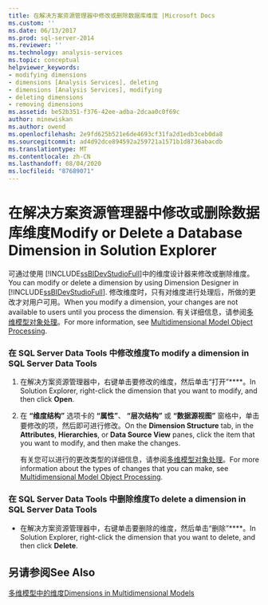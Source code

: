 ```yaml
---
title: 在解决方案资源管理器中修改或删除数据库维度 |Microsoft Docs
ms.custom: ''
ms.date: 06/13/2017
ms.prod: sql-server-2014
ms.reviewer: ''
ms.technology: analysis-services
ms.topic: conceptual
helpviewer_keywords:
- modifying dimensions
- dimensions [Analysis Services], deleting
- dimensions [Analysis Services], modifying
- deleting dimensions
- removing dimensions
ms.assetid: be52b351-f376-42ee-adba-2dcaa0c0f69c
author: minewiskan
ms.author: owend
ms.openlocfilehash: 2e9fd625b521e6de4693cf31fa2d1edb3ceb0da8
ms.sourcegitcommit: ad4d92dce894592a259721a1571b1d8736abacdb
ms.translationtype: MT
ms.contentlocale: zh-CN
ms.lasthandoff: 08/04/2020
ms.locfileid: "87689071"
---
```

# <a name="modify-or-delete-a-database-dimension-in-solution-explorer"></a><span data-ttu-id="f305a-102">在解决方案资源管理器中修改或删除数据库维度</span><span class="sxs-lookup"><span data-stu-id="f305a-102">Modify or Delete a Database Dimension in Solution Explorer</span></span>
  <span data-ttu-id="f305a-103">可通过使用 [!INCLUDE[ssBIDevStudioFull](../../includes/ssbidevstudiofull-md.md)]中的维度设计器来修改或删除维度。</span><span class="sxs-lookup"><span data-stu-id="f305a-103">You can modify or delete a dimension by using Dimension Designer in [!INCLUDE[ssBIDevStudioFull](../../includes/ssbidevstudiofull-md.md)].</span></span> <span data-ttu-id="f305a-104">修改维度时，只有对维度进行处理后，所做的更改才对用户可用。</span><span class="sxs-lookup"><span data-stu-id="f305a-104">When you modify a dimension, your changes are not available to users until you process the dimension.</span></span> <span data-ttu-id="f305a-105">有关详细信息，请参阅[多维模型对象处理](processing-a-multidimensional-model-analysis-services.md)。</span><span class="sxs-lookup"><span data-stu-id="f305a-105">For more information, see [Multidimensional Model Object Processing](processing-a-multidimensional-model-analysis-services.md).</span></span>  
  
### <a name="to-modify-a-dimension-in-sql-server-data-tools"></a><span data-ttu-id="f305a-106">在 SQL Server Data Tools 中修改维度</span><span class="sxs-lookup"><span data-stu-id="f305a-106">To modify a dimension in SQL Server Data Tools</span></span>  
  
1.  <span data-ttu-id="f305a-107">在解决方案资源管理器中，右键单击要修改的维度，然后单击“打开”\*\*\*\*。</span><span class="sxs-lookup"><span data-stu-id="f305a-107">In Solution Explorer, right-click the dimension that you want to modify, and then click **Open**.</span></span>  
  
2.  <span data-ttu-id="f305a-108">在 **“维度结构”** 选项卡的 **“属性”**、 **“层次结构”** 或 **“数据源视图”** 窗格中，单击要修改的项，然后即可进行修改。</span><span class="sxs-lookup"><span data-stu-id="f305a-108">On the **Dimension Structure** tab, in the **Attributes**, **Hierarchies**, or **Data Source View** panes, click the item that you want to modify, and then make the changes.</span></span>  
  
     <span data-ttu-id="f305a-109">有关您可以进行的更改类型的详细信息，请参阅[多维模型对象处理](processing-a-multidimensional-model-analysis-services.md)。</span><span class="sxs-lookup"><span data-stu-id="f305a-109">For more information about the types of changes that you can make, see [Multidimensional Model Object Processing](processing-a-multidimensional-model-analysis-services.md).</span></span>  
  
### <a name="to-delete-a-dimension-in-sql-server-data-tools"></a><span data-ttu-id="f305a-110">在 SQL Server Data Tools 中删除维度</span><span class="sxs-lookup"><span data-stu-id="f305a-110">To delete a dimension in SQL Server Data Tools</span></span>  
  
-   <span data-ttu-id="f305a-111">在解决方案资源管理器中，右键单击要删除的维度，然后单击“删除”\*\*\*\*。</span><span class="sxs-lookup"><span data-stu-id="f305a-111">In Solution Explorer, right-click the dimension that you want to delete, and then click **Delete**.</span></span>  
  
## <a name="see-also"></a><span data-ttu-id="f305a-112">另请参阅</span><span class="sxs-lookup"><span data-stu-id="f305a-112">See Also</span></span>  
 [<span data-ttu-id="f305a-113">多维模型中的维度</span><span class="sxs-lookup"><span data-stu-id="f305a-113">Dimensions in Multidimensional Models</span></span>](dimensions-in-multidimensional-models.md)  
  
  
